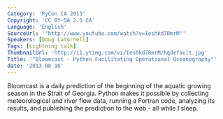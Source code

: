 ```yaml
---
Category: 'PyCon CA 2013'
Copyright: 'CC BY-SA 2.5 CA'
Language: 'English'
SourceUrl: '"http://www.youtube.com/watch?v=Ieshkd7RmrM"'
Speakers: [Doug Latornell]
Tags: [Lightning talk]
ThumbnailUrl: 'http://i1.ytimg.com/vi/Ieshkd7RmrM/hqdefault.jpg'
Title: '"Bloomcast - Python Facilitating Operational Oceanography"'
date: '2013-08-10'
---
```

Bloomcast is a daily prediction of the beginning of the aquatic growing season in the Strait of Georgia. Python makes it possible by collecting meteorological and river flow data, running a Fortran code, analyzing its results, and publishing the prediction to the web - all while I sleep.